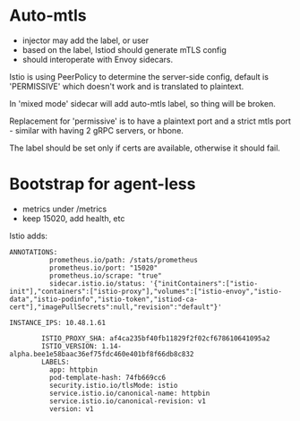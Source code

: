 # Auto-mtls

- injector may add the label, or user
- based on the label, Istiod should generate mTLS config
- should interoperate with Envoy sidecars. 

Istio is using PeerPolicy to determine the server-side config, 
default is 'PERMISSIVE' which doesn't work and is translated to plaintext.

In 'mixed mode' sidecar will add auto-mtls label, so thing will be broken.

Replacement for 'permissive' is to have a plaintext port and a 
strict mtls port - similar with having 2 gRPC servers, or hbone.

The label should be set only if certs are available, otherwise it 
should fail.

# Bootstrap for agent-less

- metrics under /metrics
- keep 15020, add health, etc

Istio adds:

```shell
ANNOTATIONS:
          prometheus.io/path: /stats/prometheus
          prometheus.io/port: "15020"
          prometheus.io/scrape: "true"
          sidecar.istio.io/status: '{"initContainers":["istio-init"],"containers":["istio-proxy"],"volumes":["istio-envoy","istio-data","istio-podinfo","istio-token","istiod-ca-cert"],"imagePullSecrets":null,"revision":"default"}'
          
INSTANCE_IPS: 10.48.1.61
          
        ISTIO_PROXY_SHA: af4ca235bf40fb11829f2f02cf678610641095a2
        ISTIO_VERSION: 1.14-alpha.bee1e58baac36ef75fdc460e401bf8f66db8c832
        LABELS:
          app: httpbin
          pod-template-hash: 74fb669cc6
          security.istio.io/tlsMode: istio
          service.istio.io/canonical-name: httpbin
          service.istio.io/canonical-revision: v1
          version: v1
```
